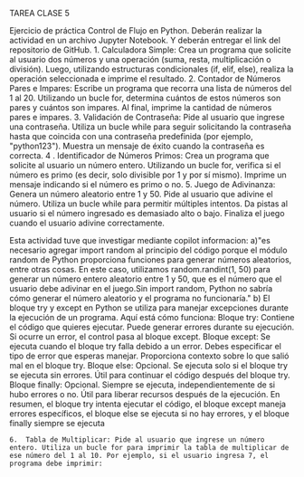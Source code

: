 TAREA CLASE 5

Ejercicio de práctica Control de Flujo en Python. Deberán realizar la actividad en un archivo Jupyter Notebook. Y deberán entregar el link del repositorio de GitHub.
    1.	Calculadora Simple: Crea un programa que solicite al usuario dos números y una operación (suma, resta, multiplicación o división). Luego, utilizando estructuras condicionales (if, elif, else), realiza la operación seleccionada e imprime el resultado.
    2.	Contador de Números Pares e Impares: Escribe un programa que recorra una lista de números del 1 al 20. Utilizando un bucle for, determina cuántos de estos números son pares y cuántos son impares. Al final, imprime la cantidad de números pares e impares.
    3.	Validación de Contraseña: Pide al usuario que ingrese una contraseña. Utiliza un bucle while para seguir solicitando la contraseña hasta que coincida con una contraseña predefinida (por ejemplo, "python123"). Muestra un mensaje de éxito cuando la contraseña es correcta.
    4 .	Identificador de Números Primos: Crea un programa que solicite al usuario un número entero. Utilizando un bucle for, verifica si el número es primo (es decir, solo divisible por 1 y por sí mismo). Imprime un mensaje indicando si el número es primo o no.
    5.	Juego de Adivinanza: Genera un número aleatorio entre 1 y 50. Pide al usuario que adivine el número. Utiliza un bucle while para permitir múltiples intentos. Da pistas al usuario si el número ingresado es demasiado alto o bajo. Finaliza el juego cuando el usuario adivine correctamente.

Esta actividad tuve que investigar mediante copilot
informacion: 
a)"es necesario agregar import random al principio del código porque el módulo random de Python proporciona funciones para generar números aleatorios, entre otras cosas. En este caso, utilizamos random.randint(1, 50) para generar un número entero aleatorio entre 1 y 50, que es el número que el usuario debe adivinar en el juego.Sin import random, Python no sabría cómo generar el número aleatorio y el programa no funcionaría."
b) El bloque try y except en Python se utiliza para manejar excepciones durante la ejecución de un programa. Aquí está cómo funciona:
Bloque try:
    Contiene el código que quieres ejecutar.
    Puede generar errores durante su ejecución.
    Si ocurre un error, el control pasa al bloque except.
Bloque except:
    Se ejecuta cuando el bloque try falla debido a un error.
    Debes especificar el tipo de error que esperas manejar.
    Proporciona contexto sobre lo que salió mal en el bloque try.
Bloque else:
    Opcional.
    Se ejecuta solo si el bloque try se ejecuta sin errores.
    Útil para continuar el código después del bloque try.
Bloque finally:
    Opcional.
    Siempre se ejecuta, independientemente de si hubo errores o no.
    Útil para liberar recursos después de la ejecución.
En resumen, el bloque try intenta ejecutar el código, el bloque except maneja errores específicos, el bloque else se ejecuta si no hay errores, y el bloque finally siempre se ejecuta

    6.	Tabla de Multiplicar: Pide al usuario que ingrese un número entero. Utiliza un bucle for para imprimir la tabla de multiplicar de ese número del 1 al 10. Por ejemplo, si el usuario ingresa 7, el programa debe imprimir:
